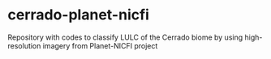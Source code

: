 # cerrado-planet-nicfi

Repository with codes to classify LULC of the Cerrado biome by using high-resolution imagery from Planet-NICFI project

